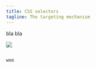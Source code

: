 ```yaml
---
title: CSS selectors
tagline: The targeting mechanism
---
```



bla bla 

![](resources/diagrams/css-selectors.svg)

~~~

woo